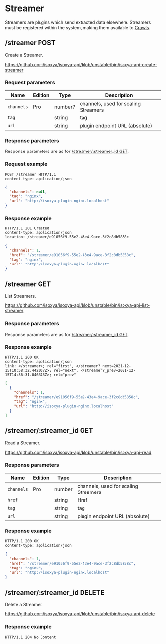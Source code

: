 # Streamer

Streamers are plugins which send extracted data elsewhere. Streamers must be registered within the system, making them available to [Crawls](Crawl.md).


## /streamer POST

Create a Streamer.

https://github.com/isoxya/isoxya-api/blob/unstable/bin/isoxya-api-create-streamer  

### Request parameters

| Name       | Edition | Type    | Description                          |
|------------|---------|---------|--------------------------------------|
| `channels` | Pro     | number? | channels, used for scaling Streamers |
| `tag`      |         | string  | tag                                  |
| `url`      |         | string  | plugin endpoint URL (absolute)       |

### Response parameters

Response parameters are as for [/streamer/:streamer_id GET](#streamerstreamer_id-get).

### Request example

```http
POST /streamer HTTP/1.1
content-type: application/json
```

```json
{
  "channels": null,
  "tag": "nginx",
  "url": "http://isoxya-plugin-nginx.localhost"
}
```

### Response example

```http
HTTP/1.1 201 Created
content-type: application/json
location: /streamer/e91056f9-55e2-43e4-9ace-3f2c8db5858c
```

```json
{
  "channels": 1,
  "href": "/streamer/e91056f9-55e2-43e4-9ace-3f2c8db5858c",
  "tag": "nginx",
  "url": "http://isoxya-plugin-nginx.localhost"
}
```


## /streamer GET

List Streamers.

https://github.com/isoxya/isoxya-api/blob/unstable/bin/isoxya-api-list-streamer  

### Response parameters

Response parameters are as for [/streamer/:streamer_id GET](#streamerstreamer_id-get).

### Response example

```http
HTTP/1.1 200 OK
content-type: application/json
link: </streamer>; rel="first", </streamer?_next=2021-12-15T10:58:32.442037Z>; rel="next", </streamer?_prev=2021-12-15T14:36:31.046343Z>; rel="prev"
```

```json
[
  {
    "channels": 1,
    "href": "/streamer/e91056f9-55e2-43e4-9ace-3f2c8db5858c",
    "tag": "nginx",
    "url": "http://isoxya-plugin-nginx.localhost"
  }
]
```


## /streamer/:streamer_id GET

Read a Streamer.

https://github.com/isoxya/isoxya-api/blob/unstable/bin/isoxya-api-read  

### Response parameters

| Name       | Edition | Type   | Description                          |
|------------|---------|--------|--------------------------------------|
| `channels` | Pro     | number | channels, used for scaling Streamers |
| `href`     |         | string | Href                                 |
| `tag`      |         | string | tag                                  |
| `url`      |         | string | plugin endpoint URL (absolute)       |

### Response example

```http
HTTP/1.1 200 OK
content-type: application/json
```

```json
{
  "channels": 1,
  "href": "/streamer/e91056f9-55e2-43e4-9ace-3f2c8db5858c",
  "tag": "nginx",
  "url": "http://isoxya-plugin-nginx.localhost"
}
```


## /streamer/:streamer_id DELETE

Delete a Streamer.

https://github.com/isoxya/isoxya-api/blob/unstable/bin/isoxya-api-delete  

### Response example

```http
HTTP/1.1 204 No Content
```
